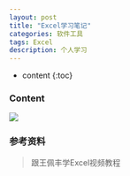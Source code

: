 ```yaml
---
layout: post
title: "Excel学习笔记"
categories: 软件工具
tags: Excel
description: 个人学习
---
```


* content
{:toc}

### **Content**


![](https://raw.githubusercontent.com/woaielf/woaielf.github.io/master/_posts/Pic/5-excel1.png)


### 参考资料

> 跟王佩丰学Excel视频教程